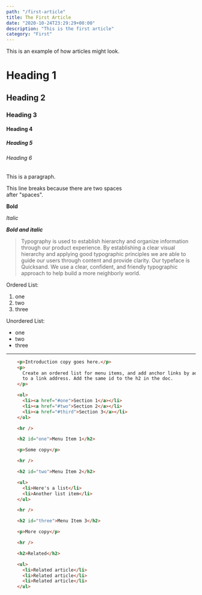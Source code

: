 ```yaml
---
path: "/first-article"
title: The First Article
date: "2020-10-24T23:29:29+00:00"
description: "This is the first article"
category: "First"
---
```

This is an example of how articles might look.

# Heading 1
## Heading 2
### Heading 3
#### Heading 4
##### Heading 5
###### Heading 6

This is a paragraph.

This line breaks because there are two spaces  
after "spaces".

**Bold**

*Italic*

***Bold and italic***

> Typography is used to establish hierarchy and organize information through our product experience. By establishing a clear visual hierarchy and applying good typographic principles we are able to guide our users through content and provide clarity. Our typeface is Quicksand. We use a clear, confident, and friendly typographic approach to help build a more neighborly world.

Ordered List: 
1. one
2. two
3. three

Unordered List: 
- one
- two
- three

<hr>

```html 
    <p>Introduction copy goes here.</p>
    <p>
      Create an ordered list for menu items, and add anchor links by adding a #
      to a link address. Add the same id to the h2 in the doc.
    </p>

    <ol>
      <li><a href="#one">Section 1</a></li>
      <li><a href="#two">Section 2</a></li>
      <li><a href="#third">Section 3</a></li>
    </ol>

    <hr />

    <h2 id="one">Menu Item 1</h2>

    <p>Some copy</p>

    <hr />

    <h2 id="two">Menu Item 2</h2>

    <ul>
      <li>Here's a list</li>
      <li>Another list item</li>
    </ul>

    <hr />

    <h2 id="three">Menu Item 3</h2>

    <p>More copy</p>

    <hr />

    <h2>Related</h2>

    <ul>
      <li>Related article</li>
      <li>Related article</li>
      <li>Related article</li>
    </ul>
```



